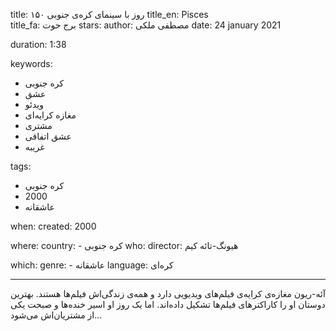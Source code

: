 
title: ۱۵۰ روز با سینمای کره‌ی جنوبی 
title_en: Pisces  
title_fa: برج حوت 
stars: 
author: مصطفی ملکی
date: 24 january 2021

duration: 1:38

keywords:
  - کره جنوبی
  - عشق
  - ویدئو
  - مغازه کرایه‌ای
  - مشتری
  - عشق اتفاقی
  - غریبه
  
tags:
  - کره جنوبی
  - 2000
  - عاشقانه

when:
  created: 2000

where:
  country: 
    - کره جنوبی 
who:
  director: هیونگ-تائه کیم

which:
  genre:
    - عاشقانه
  language: کره‌ای

---

آئه-ریون مغازه‌ی کرایه‌ی فیلم‌های ویدیویی دارد و همه‌ی زندگی‌اش فیلم‌ها هستند. بهترین دوستان او را کاراکترهای فیلم‌ها تشکیل داده‌اند. اما یک روز او اسیر خنده‌ها و صبحت یکی از مشتریان‌اش می‌شود...
